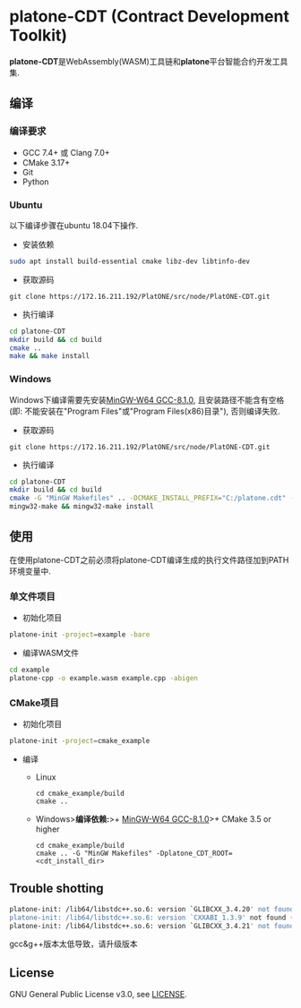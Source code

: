 # platone-CDT (Contract Development Toolkit)

**platone-CDT**是WebAssembly(WASM)工具链和**platone**平台智能合约开发工具集.

## 编译

### 编译要求

- GCC 7.4+ 或 Clang 7.0+
- CMake 3.17+
- Git
- Python

### Ubuntu

以下编译步骤在ubuntu 18.04下操作.

- 安装依赖

```sh
sudo apt install build-essential cmake libz-dev libtinfo-dev
```

- 获取源码

```shell
git clone https://172.16.211.192/PlatONE/src/node/PlatONE-CDT.git
```

- 执行编译

``` sh
cd platone-CDT
mkdir build && cd build
cmake .. 
make && make install
```

### Windows

Windows下编译需要先安装[MinGW-W64 GCC-8.1.0](https://sourceforge.net/projects/mingw-w64/files/Toolchains%20targetting%20Win64/Personal%20Builds/mingw-builds/8.1.0/threads-posix/sjlj/x86_64-8.1.0-release-posix-sjlj-rt_v6-rev0.7z), 且安装路径不能含有空格(即: 不能安装在"Program
Files"或"Program Files(x86)目录"), 否则编译失败.

- 获取源码

```shell
git clone https://172.16.211.192/PlatONE/src/node/PlatONE-CDT.git
```

- 执行编译

``` sh
cd platone-CDT
mkdir build && cd build
cmake -G "MinGW Makefiles" .. -DCMAKE_INSTALL_PREFIX="C:/platone.cdt" -DCMAKE_MAKE_PROGRAM=mingw32-make
mingw32-make && mingw32-make install
```

## 使用

在使用platone-CDT之前必须将platone-CDT编译生成的执行文件路径加到PATH环境变量中.

### 单文件项目

- 初始化项目

``` sh
platone-init -project=example -bare
```

- 编译WASM文件

``` sh
cd example
platone-cpp -o example.wasm example.cpp -abigen
```

### CMake项目

- 初始化项目

```sh
platone-init -project=cmake_example 
```

- 编译
  
  * Linux

    ```
    cd cmake_example/build
    cmake ..
    ```

  * Windows>**编译依赖:**>+ [MinGW-W64 GCC-8.1.0](https://sourceforge.net/projects/mingw-w64/files/Toolchains%20targetting%20Win64/Personal%20Builds/mingw-builds/8.1.0/threads-posix/sjlj/x86_64-8.1.0-release-posix-sjlj-rt_v6-rev0.7z)>+ CMake 3.5 or higher
  
    ```
    cd cmake_example/build
    cmake .. -G "MinGW Makefiles" -Dplatone_CDT_ROOT=<cdt_install_dir>
    ```

## Trouble shotting

```sh
platone-init: /lib64/libstdc++.so.6: version `GLIBCXX_3.4.20' not found (required by platone-init)
platone-init: /lib64/libstdc++.so.6: version `CXXABI_1.3.9' not found (required by platone-init)
platone-init: /lib64/libstdc++.so.6: version `GLIBCXX_3.4.21' not found (required by platone-init)
```
gcc&g++版本太低导致，请升级版本

## License

GNU General Public License v3.0, see [LICENSE](https://github.com/platonenetwork/platone-CDT/blob/master/LICENSE).


